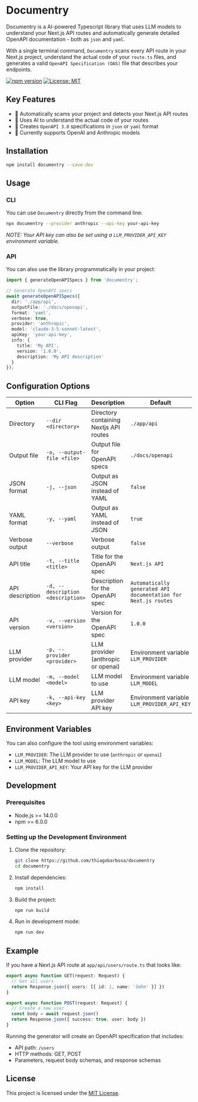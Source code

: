 # Documentry

Documentry is a AI-powered Typescript library that uses LLM models to understand your Next.js API routes and
automatically generate detailed OpenAPI documentation - both as `json` and `yaml`.

With a single terminal command, `Documentry` scans every API route in your Next.js project,
understand the actual code of your `route.ts` files, and generates a valid `OpenAPI Specification (OAS)` file that
describes your endpoints.

[![npm version](https://img.shields.io/npm/v/documentry.svg)](https://www.npmjs.com/package/documentry)
[![License: MIT](https://img.shields.io/badge/License-MIT-blue.svg)](https://opensource.org/licenses/MIT)

## Key Features

- 🚀 Automatically scams your project and detects your Next.js API routes
- 🧠 Uses AI to understand the actual code of your routes
- 📝 Creates `OpenAPI 3.0` specifications in `json` or `yaml` format
- 🔄 Currently supports OpenAI and Anthropic models

## Installation

```bash
npm install documentry --save-dev
```

## Usage

### CLI

You can use `Documentry` directly from the command line:

```bash
npx documentry --provider anthropic --api-key your-api-key
```

*NOTE: Your API key can also be set using a `LLM_PROVIDER_API_KEY` environment variable.*

### API

You can also use the library programmatically in your project:

```typescript
import { generateOpenAPISpecs } from 'documentry';

// Generate OpenAPI specs
await generateOpenAPISpecs({
  dir: './app/api',
  outputFile: './docs/openapi',
  format: 'yaml',
  verbose: true,
  provider: 'anthropic',
  model: 'claude-3-5-sonnet-latest',
  apiKey: 'your-api-key',
  info: {
    title: 'My API',
    version: '1.0.0',
    description: 'My API description'
  }
});
```

## Configuration Options

| Option          | CLI Flag                          | Description                            | Default                                                        |
|-----------------|-----------------------------------|----------------------------------------|----------------------------------------------------------------|
| Directory       | `--dir <directory>`               | Directory containing Nextjs API routes | `./app/api`                                                    |
| Output file     | `-o, --output-file <file>`        | Output file for OpenAPI specs          | `./docs/openapi`                                               |
| JSON format     | `-j, --json`                      | Output as JSON instead of YAML         | `false`                                                        |
| YAML format     | `-y, --yaml`                      | Output as YAML instead of JSON         | `true`                                                         |
| Verbose output  | `--verbose`                       | Verbose output                         | `false`                                                        |
| API title       | `-t, --title <title>`             | Title for the OpenAPI spec             | `Next.js API`                                                  |
| API description | `-d, --description <description>` | Description for the OpenAPI spec       | `Automatically generated API documentation for Next.js routes` |
| API version     | `-v, --version <version>`         | Version for the OpenAPI spec           | `1.0.0`                                                        |
| LLM provider    | `-p, --provider <provider>`       | LLM provider (anthropic or openai)     | Environment variable `LLM_PROVIDER`                            |
| LLM model       | `-m, --model <model>`             | LLM model to use                       | Environment variable `LLM_MODEL`                               |
| API key         | `-k, --api-key <key>`             | LLM provider API key                   | Environment variable `LLM_PROVIDER_API_KEY`                    |

## Environment Variables

You can also configure the tool using environment variables:

- `LLM_PROVIDER`: The LLM provider to use (`anthropic` or `openai`)
- `LLM_MODEL`: The LLM model to use
- `LLM_PROVIDER_API_KEY`: Your API key for the LLM provider

## Development

### Prerequisites

- Node.js >= 14.0.0
- npm >= 6.0.0

### Setting up the Development Environment

1. Clone the repository:
   ```bash
   git clone https://github.com/thiagobarbosa/documentry
   cd documentry
   ```

2. Install dependencies:
   ```bash
   npm install
   ```

3. Build the project:
   ```bash
   npm run build
   ```

4. Run in development mode:
   ```bash
   npm run dev
   ```

## Example

If you have a Next.js API route at `app/api/users/route.ts` that looks like:

```typescript
export async function GET(request: Request) {
  // Get all users
  return Response.json({ users: [{ id: 1, name: 'John' }] })
}

export async function POST(request: Request) {
  // Create a new user
  const body = await request.json()
  return Response.json({ success: true, user: body })
}
```

Running the generator will create an OpenAPI specification that includes:

- API path: `/users`
- HTTP methods: GET, POST
- Parameters, request body schemas, and response schemas

## License

This project is licensed under the [MIT License](LICENSE).

```